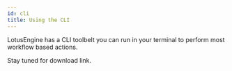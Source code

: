 ```yaml
---
id: cli
title: Using the CLI
---
```

 

LotusEngine has a CLI toolbelt you can run in your terminal to perform most workflow based actions.

Stay tuned for download link.

